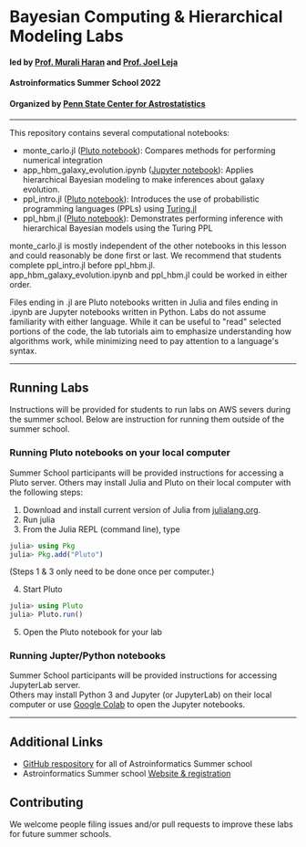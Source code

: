 # Bayesian Computing & Hierarchical Modeling Labs

#### led by [Prof. Murali Haran](http://personal.psu.edu/muh10/) and [Prof. Joel Leja](http://www.personal.psu.edu/jql6565/)
#### Astroinformatics Summer School 2022 
#### Organized by [Penn State Center for Astrostatistics](https://sites.psu.edu/astrostatistics/)

---

This repository contains several computational notebooks: 
- monte_carlo.jl ([Pluto notebook](https://astroinformatics.github.io/BayesianComputing/monte_carlo.html)):  Compares methods for performing numerical integration
- app_hbm_galaxy_evolution.ipynb ([Jupyter notebook](https://github.com/Astroinformatics/BayesianComputing/blob/main/app_hbm_galaxy_evolution.ipynb)):  Applies hierarchical Bayesian modeling to make inferences about galaxy evolution.  
- ppl_intro.jl ([Pluto notebook](https://astroinformatics.github.io/BayesianComputing/ppl_intro.jl.html)):   Introduces the use of probabilistic programming languages (PPLs) using [Turing.jl](https://turing.ml/stable/)
- ppl_hbm.jl ([Pluto notebook](https://astroinformatics.github.io/BayesianComputing/ppl_hbm.jl.html)):  Demonstrates performing inference with hierarchical Bayesian models using the Turing PPL

monte_carlo.jl is mostly independent of the other notebooks in this lesson and could reasonably be done first or last.
We recommend that students complete ppl_intro.jl before ppl_hbm.jl.  
app_hbm_galaxy_evolution.ipynb and ppl_hbm.jl could be worked in either order.  

Files ending in .jl are Pluto notebooks written in Julia and files ending in .ipynb are Jupyter notebooks written in Python.
Labs do not assume familiarity with either language.  While it can be useful to "read" selected portions of the code, the lab tutorials aim to emphasize understanding how algorithms work, while minimizing need to pay attention to a language's syntax.

---

## Running Labs
Instructions will be provided for students to run labs on AWS severs during the summer school.  Below are instruction for running them outside of the summer school.

### Running Pluto notebooks on your local computer
Summer School participants will be provided instructions for accessing a Pluto server.  Others may install Julia and Pluto on their local computer with the following steps:
1.  Download and install current version of Julia from [julialang.org](https://julialang.org/downloads/).
2.  Run julia
3.  From the Julia REPL (command line), type
```julia
julia> using Pkg
julia> Pkg.add("Pluto")
```
(Steps 1 & 3 only need to be done once per computer.)

4.  Start Pluto
```julia
julia> using Pluto
julia> Pluto.run()
```
5.  Open the Pluto notebook for your lab

### Running Jupter/Python notebooks 
Summer School participants will be provided instructions for accessing JupyterLab server.  
Others may install Python 3 and Jupyter (or JupyterLab) on their local computer or use [Google Colab](https://colab.research.google.com/) to open the Jupyter notebooks.

---
## Additional Links
- [GitHub respository](https://github.com/Astroinformatics/SummerSchool2022) for all of Astroinformatics Summer school
- Astroinformatics Summer school [Website & registration](https://sites.psu.edu/astrostatistics/astroinfo-su22/)

## Contributing
We welcome people filing issues and/or pull requests to improve these labs for future summer schools.

